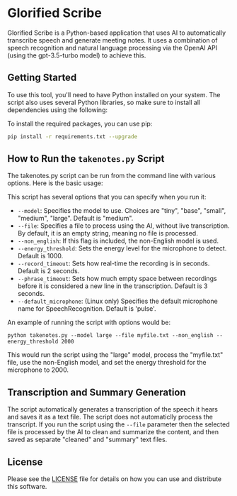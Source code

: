 # Glorified Scribe

Glorified Scribe is a Python-based application that uses AI to automatically transcribe speech and generate meeting notes. It uses a combination of speech recognition and natural language processing via the OpenAI API (using the gpt-3.5-turbo model) to achieve this.

## Getting Started

To use this tool, you'll need to have Python installed on your system. The script also uses several Python libraries, so make sure to install all dependencies using the following:

To install the required packages, you can use pip:
```bash
pip install -r requirements.txt --upgrade
```
## How to Run the `takenotes.py` Script
The takenotes.py script can be run from the command line with various options. Here is the basic usage:

This script has several options that you can specify when you run it:

- `--model`: Specifies the model to use. Choices are "tiny", "base", "small", "medium", "large". Default is "medium".
- `--file`: Specifies a file to process using the AI, without live transcription. By default, it is an empty string, meaning no file is processed.
- `--non_english`: If this flag is included, the non-English model is used.
- `--energy_threshold`: Sets the energy level for the microphone to detect. Default is 1000.
- `--record_timeout`: Sets how real-time the recording is in seconds. Default is 2 seconds.
- `--phrase_timeout`: Sets how much empty space between recordings before it is considered a new line in the transcription. Default is 3 seconds.
- `--default_microphone`: (Linux only) Specifies the default microphone name for SpeechRecognition. Default is 'pulse'.

An example of running the script with options would be:

```
python takenotes.py --model large --file myfile.txt --non_english --energy_threshold 2000
```
This would run the script using the "large" model, process the "myfile.txt" file, use the non-English model, and set the energy threshold for the microphone to 2000.

## Transcription and Summary Generation
The script automatically generates a transcription of the speech it hears and saves it as a text file. The script does not automaticlly process the transcript. If you run the script using the `--file` parameter then the selected file is processed by the AI to clean and summarize the content, and then saved as separate "cleaned" and "summary" text files.

## License
Please see the <a href="LICENSE">LICENSE</a> file for details on how you can use and distribute this software.